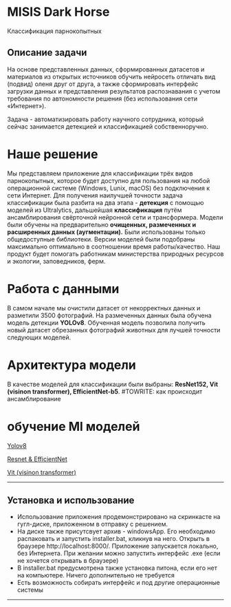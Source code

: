 # MISIS Dark Horse

Классификация парнокопытных

## Описание задачи

На основе представленных данных, сформированных датасетов и материалов из открытых источников обучить нейросеть отличать вид (подвид) оленя друг от друга, а также сформировать интерфейс загрузки данных и представления результатов распознавания с учетом требования по автономности решения (без использования сети «Интернет»).

Задача - автоматизировать работу научного сотрудника, который сейчас занимается детекцией и классификацией собственноручно.

# Наше решение

Мы представляем приложение для классификации трёх видов парнокопытных, которое будет доступно для пользования на любой операционной системе (Windows, Lunix, macOS) без подключения к сети Интернет.
Для получения наилучшей точности задача классификации была разбита на два этапа - **детекция** с помощью моделей из Ultralytics, дальшейшая **классификация** путём ансамблирования свёрточной нейронной сети и трансформера.
Модели были обучены на предварительно **очищенных, размеченных и расширенных данных (аугментации).**
Были использованы только общедоступные библиотеки.
Версии моделей были подобраны максимально оптимально в соотношении время работы/качество.
Наш продукт будет помогать работникам министерства природных ресурсов и экологии, заповедников, ферм.

# Работа с данными

В самом начале мы очистили датасет от некорректных данных и разметили 3500 фотографий. На размеченных данных была обучена модель детекции **YOLOv8**. Обученная модель позволила получить новый датасет обрезанных фотографий животных для лучшей точности следующих моделей.

# Архитектура модели

В качестве моделей для классификации были выбраны: **ResNet152, Vit (visinon transformer), EfficientNet-b5**. #TOWRITE: как происходит ансамблирование

# обучение Ml моделей

[Yolov8](./ML/yolov8.ipynb)

[Resnet & EfficientNet](./ML/ResNet_EfficientNet.ipynb)

[Vit (visinon transformer)](./ML/Vit.ipynb)

---
## Установка и использование

* Использование приложения продемонстрировано на скринкасте на гугл-диске, приложенном в отправку с решением.
* На диске также присутсвует архив - windowsApp. Его необходимо распаковать и запустить installer.bat, кликнув на него. Открыть в браузере http://localhost:8000/. Приложение запускается локально, без Интернета. При желании можно запустить интерфейс .exe (если не хочется открывать в браузере)
* В installer.bat предусмотрена также установка питона, если его нет на компьютере. Ничего дополнительно не требуется
* Есть возможность собирать интерфейс и под другие операционные системы
---